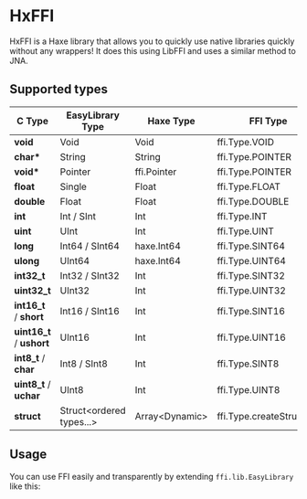 HxFFI
=====
HxFFI is a Haxe library that allows you to quickly use native libraries quickly without any wrappers! It does this using LibFFI and uses a similar method to JNA.

Supported types
---------------
 C Type						| EasyLibrary Type				| Haxe Type				| FFI Type
----------------------------|-------------------------------|-----------------------|---------------------------
__void__					| Void 							| Void 					| ffi.Type.VOID
__char*__					| String						| String 				| ffi.Type.POINTER
__void*__					| Pointer						| ffi.Pointer 			| ffi.Type.POINTER
__float__					| Single						| Float 				| ffi.Type.FLOAT
__double__				    | Float							| Float 				| ffi.Type.DOUBLE
__int__ 				    | Int / SInt					| Int					| ffi.Type.INT
__uint__ 				    | UInt							| Int					| ffi.Type.UINT
__long__ 				    | Int64 / SInt64				| haxe.Int64			| ffi.Type.SINT64
__ulong__ 				    | UInt64						| haxe.Int64			| ffi.Type.UINT64
__int32_t__ 			    | Int32	/ SInt32				| Int					| ffi.Type.SINT32
__uint32_t__ 			    | UInt32						| Int					| ffi.Type.UINT32
__int16_t__ / __short__ 	| Int16	/ SInt16				| Int					| ffi.Type.SINT16
__uint16_t__ / __ushort__ 	| UInt16						| Int					| ffi.Type.UINT16
__int8_t__ / __char__ 		| Int8 / SInt8					| Int					| ffi.Type.SINT8
__uint8_t__ / __uchar__ 	| UInt8							| Int					| ffi.Type.UINT8
__struct__					| Struct&lt;ordered types...&gt;| Array&lt;Dynamic&gt;	| ffi.Type.createStruct(...)

Usage
-----
You can use FFI easily and transparently by extending `ffi.lib.EasyLibrary` like this: